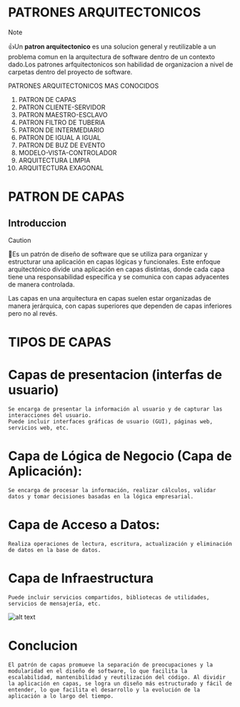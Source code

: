 # PATRONES ARQUITECTONICOS
> [!NOTE]
> 👍Un **patron arquitectonico** es una solucion general y reutilizable a un problema comun en la arquitectura de software dentro de un contexto dado.Los patrones arfquitectonicos son habilidad de organizacion a nivel de carpetas dentro del proyecto de software.

PATRONES ARQUITECTONICOS MAS CONOCIDOS
1. PATRON DE CAPAS
2. PATRON CLIENTE-SERVIDOR
3. PATRON MAESTRO-ESCLAVO
4. PATRON FILTRO DE TUBERIA 
5. PATRON DE INTERMEDIARIO
6. PATRON DE IGUAL A IGUAL
7. PATRON DE BUZ DE EVENTO
8. MODELO-VISTA-CONTROLADOR
9. ARQUITECTURA LIMPIA
10. ARQUITECTURA EXAGONAL

# PATRON DE CAPAS
## Introduccion
> [!CAUTION]
> 👻Es un patrón de diseño de software que se utiliza para organizar y estructurar una aplicación en capas lógicas y funcionales. Este enfoque arquitectónico divide una aplicación en capas distintas, donde cada capa tiene una responsabilidad específica y se comunica con capas adyacentes de manera controlada.
> 
> Las capas en una arquitectura en capas suelen estar organizadas de manera jerárquica, con capas superiores que dependen de capas inferiores pero no al revés.
# TIPOS DE CAPAS

# Capas de presentacion (interfas de usuario)
```Esta es la capa más externa de la aplicación que interactúa con los usuarios.
Se encarga de presentar la información al usuario y de capturar las interacciones del usuario.
Puede incluir interfaces gráficas de usuario (GUI), páginas web, servicios web, etc.
```
# Capa de Lógica de Negocio (Capa de Aplicación):
```Esta capa contiene la lógica de negocio y las reglas de negocio de la aplicación.
Se encarga de procesar la información, realizar cálculos, validar datos y tomar decisiones basadas en la lógica empresarial.
```
# Capa de Acceso a Datos:
```Esta capa se encarga de interactuar con la base de datos o cualquier otro mecanismo de almacenamiento de datos.
Realiza operaciones de lectura, escritura, actualización y eliminación de datos en la base de datos.
```
# Capa de Infraestructura
```Esta capa proporciona servicios de soporte para las capas superiores, como la gestión de la configuración, la seguridad, el registro, la autenticación, etc.
Puede incluir servicios compartidos, bibliotecas de utilidades, servicios de mensajería, etc.
```
![alt text](image.png)



# Conclucion
```
El patrón de capas promueve la separación de preocupaciones y la modularidad en el diseño de software, lo que facilita la escalabilidad, mantenibilidad y reutilización del código. Al dividir la aplicación en capas, se logra un diseño más estructurado y fácil de entender, lo que facilita el desarrollo y la evolución de la aplicación a lo largo del tiempo.
```


